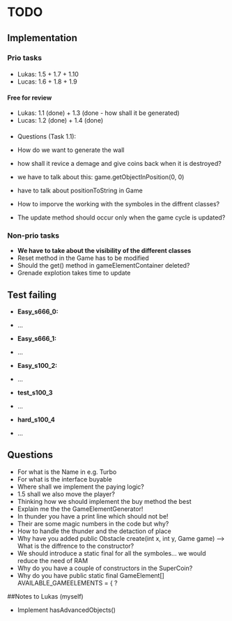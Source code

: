 # TODO
## Implementation
### Prio tasks
####
* Lukas: 1.5 + 1.7 + 1.10
* Lucas: 1.6 + 1.8 + 1.9

#### Free for review
* Lukas: 1.1 (done) + 1.3 (done - how shall it be generated) 
* Lucas: 1.2 (done) + 1.4 (done)
	
####
* Questions (Task 1.1):
* How do we want to generate the wall
* how shall it revice a demage and give coins back when it is destroyed?
* we have to talk about this: game.getObjectInPosition(0, 0)
* have to talk about positionToString in Game
* How to imporve the working with the symboles in the diffrent classes?


* The update method should occur only when the game cycle is updated?

### Non-prio tasks
* <b> We have to take about the visibility of the different classes </b>
* Reset method in the Game has to be modified
* Should the get() method in gameElementContainer deleted?
* Grenade explotion takes time to update

## Test failing
* <b>Easy_s666_0:</b>
- ...
* <b>Easy_s666_1:</b>
- ...
* <b>Easy_s100_2:</b>
- ...
* <b>test_s100_3</b>
- ...
* <b>hard_s100_4</b>
- ...


## Questions
* For what is the Name in e.g. Turbo
* For what is the interface buyable
* Where shall we implement the paying logic?
* 1.5 shall we also move the player?
* Thinking how we should implement the buy method the best
* Explain me the the GameElementGenerator!
* In thunder you have a print line which should not be!
* Their are some magic numbers in the code but why?
* How to handle the thunder and the detaction of place
* Why have you added public Obstacle create(int x, int y, Game game) --> What is the diffrence to the constructor?
* We should introduce a static final for all the symboles... we would reduce the need of RAM
* Why do you have a couple of constructors in the SuperCoin?
* Why do you have public static final GameElement[] AVAILABLE_GAMEELEMENTS = { ?


##Notes to Lukas (myself)
* Implement hasAdvancedObjects()

